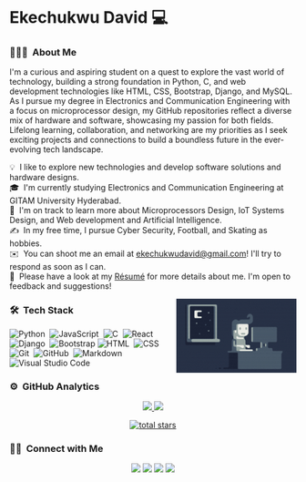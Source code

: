 # Ekechukwu David 💻

### 👨🏻‍💻 &nbsp;About Me
I'm a curious and aspiring student on a quest to explore the vast world of technology, building a strong foundation in Python, C, and web development technologies like HTML, CSS, Bootstrap, Django, and MySQL. As I pursue my degree in Electronics and Communication Engineering with a focus on microprocessor design, my GitHub repositories reflect a diverse mix of hardware and software, showcasing my passion for both fields. Lifelong learning, collaboration, and networking are my priorities as I seek exciting projects and connections to build a boundless future in the ever-evolving tech landscape.

💡 &nbsp;I like to explore new technologies and develop software solutions and hardware designs.\
🎓 &nbsp;I'm currently studying Electronics and Communication Engineering at GITAM University Hyderabad.\
🌱 &nbsp;I'm on track to learn more about Microprocessors Design, IoT Systems Design, and Web development and Artificial Intelligence.\
✍️ &nbsp;In my free time, I pursue Cyber Security, Football, and Skating as hobbies.\
✉️ &nbsp;You can shoot me an email at ekechukwudavid@gmail.com! I'll try to respond as soon as I can.\
📄 &nbsp;Please have a look at my [Résumé](#) for more details about me. I'm open to feedback and suggestions!


<img alt="Night Coding" src="./Night-Coding.gif" align="right"  height='130'/>

### 🛠 &nbsp;Tech Stack

![Python](https://img.shields.io/badge/-Python-05122A?style=flat&logo=python)&nbsp;
![JavaScript](https://img.shields.io/badge/-JavaScript-05122A?style=flat&logo=javascript)&nbsp;
![C](https://img.shields.io/badge/-C-05122A?style=flat&logo=C&logoColor=A8B9CC)&nbsp;
![React](https://img.shields.io/badge/-React-05122A?style=flat&logo=react)&nbsp;\
![Django](https://img.shields.io/badge/-Django-05122A?style=flat&logo=django&logoColor=092E20)&nbsp;
![Bootstrap](https://img.shields.io/badge/-Bootstrap-05122A?style=flat&logo=bootstrap&logoColor=563D7C)
![HTML](https://img.shields.io/badge/-HTML-05122A?style=flat&logo=HTML5)&nbsp;
![CSS](https://img.shields.io/badge/-CSS-05122A?style=flat&logo=CSS3&logoColor=1572B6)&nbsp;\
![Git](https://img.shields.io/badge/-Git-05122A?style=flat&logo=git)&nbsp;
![GitHub](https://img.shields.io/badge/-GitHub-05122A?style=flat&logo=github)&nbsp;
![Markdown](https://img.shields.io/badge/-Markdown-05122A?style=flat&logo=markdown)
![Visual Studio Code](https://img.shields.io/badge/-Visual%20Studio%20Code-05122A?style=flat&logo=visual-studio-code&logoColor=007ACC)&nbsp;


### ⚙️ &nbsp;GitHub Analytics

<p align="center">
<a href="https://github.com/davideke1">
  <img height="180em" src="https://github-readme-stats-eight-theta.vercel.app/api?username=davideke1&show_icons=true&theme=algolia&include_all_commits=true&count_private=true"/>
  <img height="180em" src="https://github-readme-stats-eight-theta.vercel.app/api/top-langs/?username=davideke1&layout=compact&langs_count=8&theme=algolia"/>
</a>
</p>

<p align="center">
<a href="https://github.com/davideke1?tab=repositories&sort=stargazers">
<img alt="total stars" title="Total stars on GitHub" src="https://custom-icon-badges.demolab.com/github/stars/davideke1?color=55960c&style=for-the-badge&labelColor=488207&logo=star"/></a>
</p>

### 🤝🏻 &nbsp;Connect with Me

<p align="center">
<a href="#"><img src="https://img.shields.io/badge/-ekechukwudavid.com-3423A6?style=flat&logo=Google-Chrome&logoColor=white"/></a>
<a href="https://linkedin.com/in/david-ekechukwu-550267127"><img src="https://img.shields.io/badge/-Ekechukwu%20David%20Uzoma-0077B5?style=flat&logo=Linkedin&logoColor=white"/></a>
<a href="mailto:ekechukwudavid@gmail.com"><img src="https://img.shields.io/badge/-ekechukwudavid@gmail.com-D14836?style=flat&logo=Gmail&logoColor=white"/></a>
<a href="https://instagram.com/daviseke"><img src="https://img.shields.io/badge/-@daviseke_-E4405F?style=flat&logo=Instagram&logoColor=white"/></a>
</p>
